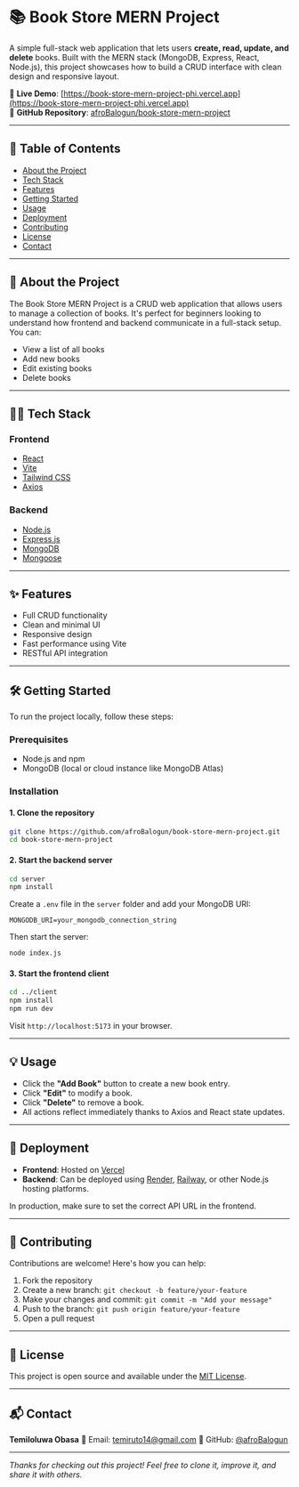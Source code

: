 
# 📚 Book Store MERN Project

A simple full-stack web application that lets users **create, read, update, and delete** books. Built with the MERN stack (MongoDB, Express, React, Node.js), this project showcases how to build a CRUD interface with clean design and responsive layout.

🔗 **Live Demo**: [https://book-store-mern-project-phi.vercel.app](https://book-store-mern-project-phi.vercel.app)  
📁 **GitHub Repository**: [afroBalogun/book-store-mern-project](https://github.com/afroBalogun/book-store-mern-project)

---

## 🧾 Table of Contents

- [About the Project](#about-the-project)
- [Tech Stack](#tech-stack)
- [Features](#features)
- [Getting Started](#getting-started)
- [Usage](#usage)
- [Deployment](#deployment)
- [Contributing](#contributing)
- [License](#license)
- [Contact](#contact)

---

## 📖 About the Project

The Book Store MERN Project is a CRUD web application that allows users to manage a collection of books. It's perfect for beginners looking to understand how frontend and backend communicate in a full-stack setup. You can:

- View a list of all books
- Add new books
- Edit existing books
- Delete books

---

## 🧑‍💻 Tech Stack

### Frontend
- [React](https://reactjs.org/)
- [Vite](https://vitejs.dev/)
- [Tailwind CSS](https://tailwindcss.com/)
- [Axios](https://axios-http.com/)

### Backend
- [Node.js](https://nodejs.org/)
- [Express.js](https://expressjs.com/)
- [MongoDB](https://www.mongodb.com/)
- [Mongoose](https://mongoosejs.com/)

---

## ✨ Features

- Full CRUD functionality
- Clean and minimal UI
- Responsive design
- Fast performance using Vite
- RESTful API integration

---

## 🛠️ Getting Started

To run the project locally, follow these steps:

### Prerequisites
- Node.js and npm
- MongoDB (local or cloud instance like MongoDB Atlas)

### Installation

#### 1. Clone the repository

```bash
git clone https://github.com/afroBalogun/book-store-mern-project.git
cd book-store-mern-project
````

#### 2. Start the backend server

```bash
cd server
npm install
```

Create a `.env` file in the `server` folder and add your MongoDB URI:

```env
MONGODB_URI=your_mongodb_connection_string
```

Then start the server:

```bash
node index.js
```

#### 3. Start the frontend client

```bash
cd ../client
npm install
npm run dev
```

Visit `http://localhost:5173` in your browser.

---

## 💡 Usage

* Click the **"Add Book"** button to create a new book entry.
* Click **"Edit"** to modify a book.
* Click **"Delete"** to remove a book.
* All actions reflect immediately thanks to Axios and React state updates.

---

## 🚀 Deployment

* **Frontend**: Hosted on [Vercel](https://vercel.com)
* **Backend**: Can be deployed using [Render](https://render.com), [Railway](https://railway.app), or other Node.js hosting platforms.

In production, make sure to set the correct API URL in the frontend.

---

## 🤝 Contributing

Contributions are welcome! Here's how you can help:

1. Fork the repository
2. Create a new branch: `git checkout -b feature/your-feature`
3. Make your changes and commit: `git commit -m "Add your message"`
4. Push to the branch: `git push origin feature/your-feature`
5. Open a pull request

---

## 📄 License

This project is open source and available under the [MIT License](LICENSE).

---

## 📬 Contact

**Temiloluwa Obasa**
📧 Email: [temiruto14@gmail.com](mailto:temiruto14@gmail.com)
🔗 GitHub: [@afroBalogun](https://github.com/afroBalogun)

---

*Thanks for checking out this project! Feel free to clone it, improve it, and share it with others.*

```

```
